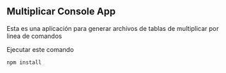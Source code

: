 ## Multiplicar Console App

Esta es una aplicación para generar archivos de tablas de multiplicar por linea de comandos

Ejecutar este comando

```
npm install
```
